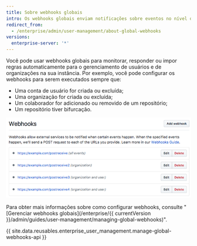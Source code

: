 ```yaml
---
title: Sobre webhooks globais
intro: Os webhooks globais enviam notificações sobre eventos no nível da instância.
redirect_from:
  - /enterprise/admin/user-management/about-global-webhooks
versions:
  enterprise-server: '*'
---
```


Você pode usar webhooks globais para monitorar, responder ou impor regras automaticamente para o gerenciamento de usuários e de organizações na sua instância. Por exemplo, você pode configurar os webhooks para serem executados sempre que:
- Uma conta de usuário for criada ou excluída;
- Uma organização for criada ou excluída;
- Um colaborador for adicionado ou removido de um repositório;
- Um repositório tiver bifurcação.

![Lista de webhooks globais](/assets/images/enterprise/site-admin-settings/list-of-global-webhooks.png)

Para obter mais informações sobre como configurar webhooks, consulte "[Gerenciar webhooks globais](/enterprise/{{ currentVersion }}/admin/guides/user-management/managing-global-webhooks)".

{{ site.data.reusables.enterprise_user_management.manage-global-webhooks-api }}
